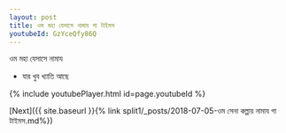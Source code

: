 ```yaml
---
layout: post
title: ওম মহা যেসাসে নামায গা টাইমস
youtubeId: GzYceQfy86Q
---
```

 
 
 ওম মহা যেসাসে নামায  
 
 -  যার খুব খ্যাতি আছে 
 
  
 
  
 
 
 
 
 
 


{% include youtubePlayer.html id=page.youtubeId %}
 
[Next]({{ site.baseurl }}{% link  split1/_posts/2018-07-05-ওম সেনা কল্পায় নামায গা টাইমস.md%})
 
